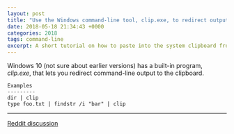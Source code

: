 ```yaml
---
layout: post
title: "Use the Windows command-line tool, clip.exe, to redirect output to the clipboard"
date: 2018-05-18 21:34:43 +0000
categories: 2018
tags: command-line
excerpt: A short tutorial on how to paste into the system clipboard from the Windows command-line
---
```


Windows 10 (not sure about earlier versions) has a built-in program, *clip.exe*, that lets you redirect command-line output to the clipboard.


    Examples
    ---------
    dir | clip
    type foo.txt | findstr /i "bar" | clip

___

[Reddit discussion](https://www.reddit.com/r/commandline/comments/8kez7k/use_the_windows_commandline_tool_clipexe_to/)

